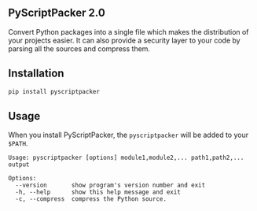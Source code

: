 ## PyScriptPacker 2.0

Convert Python packages into a single file which makes the distribution of your projects easier. It can also provide a security layer to your code by parsing all the sources and compress them.

## Installation

```sh
pip install pyscriptpacker
```

## Usage

When you install PyScriptPacker, the `pyscriptpacker` will be added to your `$PATH`.

```
Usage: pyscriptpacker [options] module1,module2,... path1,path2,... output

Options:
  --version       show program's version number and exit
  -h, --help      show this help message and exit
  -c, --compress  compress the Python source.
```
